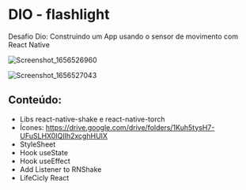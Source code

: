 # DIO - flashlight

Desafio Dio: Construindo um App usando o sensor de movimento com React Native

![Screenshot_1656526960](https://user-images.githubusercontent.com/95048115/176508717-ae4f99fb-af2f-436d-88b7-ef629c398b69.png)

![Screenshot_1656527043](https://user-images.githubusercontent.com/95048115/176508917-baf98f80-6fcc-4a2c-9df4-573b3f914760.png)

## Conteúdo:
- Libs react-native-shake e react-native-torch
- Ícones: https://drive.google.com/drive/folders/1Kuh5tysH7-UFuSLHX0IQIIh2xcghHUIX
- StyleSheet
- Hook useState
- Hook useEffect
- Add Listener to RNShake
- LifeCicly React




